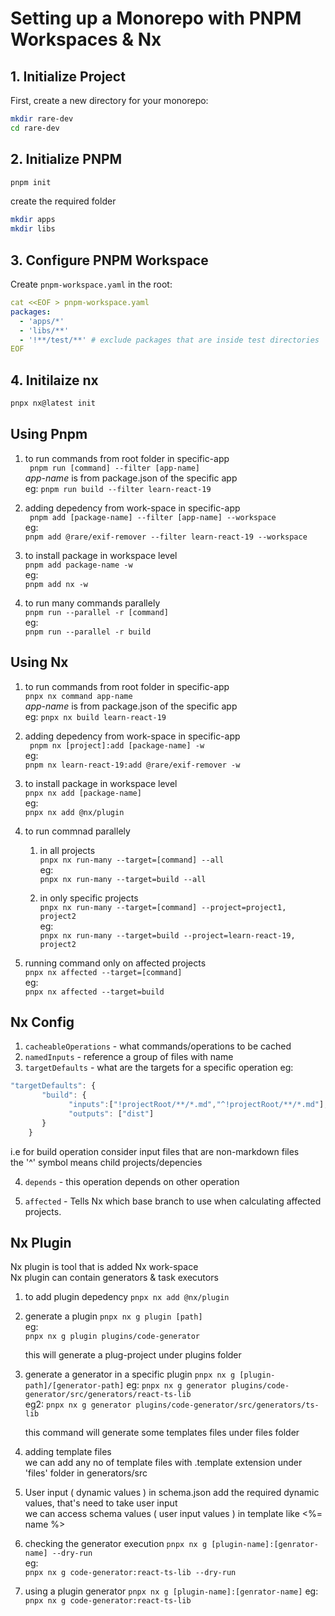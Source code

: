 # Setting up a Monorepo with PNPM Workspaces & Nx

## 1. Initialize Project

First, create a new directory for your monorepo:

```bash
mkdir rare-dev
cd rare-dev
```

## 2. Initialize PNPM

```bash
pnpm init
```

create the required folder

```bash
mkdir apps
mkdir libs
```

## 3. Configure PNPM Workspace

Create `pnpm-workspace.yaml` in the root:

```yaml
cat <<EOF > pnpm-workspace.yaml
packages:
  - 'apps/*'
  - 'libs/**'
  - '!**/test/**' # exclude packages that are inside test directories
EOF
```

## 4. Initilaize nx
```bash
pnpx nx@latest init
```



## Using Pnpm
1. to run commands from root folder in specific-app  
   ``` pnpm run [command] --filter [app-name]```  
   *app-name* is from package.json of the specific app  
   eg: 
   ``` pnpm run build --filter learn-react-19 ```

2. adding depedency from work-space in specific-app  
   ``` pnpm add [package-name] --filter [app-name] --workspace```  
   eg:  
   ```pnpm add @rare/exif-remover --filter learn-react-19 --workspace```

3. to install package in workspace level  
   ``` pnpm add package-name -w ```  
   eg:  
   ``` pnpm add nx -w ```
4. to run many commands parallely  
   ``` pnpm run --parallel -r [command] ```  
   eg:  
   ``` pnpm run --parallel -r build ```

## Using Nx
1. to run commands from root folder in specific-app  
   ``` pnpx nx command app-name ```  
   *app-name* is from package.json of the specific app  
   eg: 
   ``` pnpx nx build learn-react-19 ```

2. adding depedency from work-space in specific-app  
   ``` pnpm nx [project]:add [package-name] -w```  
   eg:  
   ```pnpm nx learn-react-19:add @rare/exif-remover -w```

3. to install package in workspace level  
   ``` pnpx nx add [package-name] ```  
   eg:  
   ``` pnpx nx add @nx/plugin ```
4. to run commnad parallely  
   1. in all projects  
      ``` pnpx nx run-many --target=[command] --all ```  
      eg:  
      ``` pnpx nx run-many --target=build --all ```

   2. in only specific projects  
      ``` pnpx nx run-many --target=[command] --project=project1, project2 ```  
      eg:  
      ``` pnpx nx run-many --target=build --project=learn-react-19, project2 ```

5. running command only on affected projects  
   ``` pnpx nx affected --target=[command] ```  
   eg:  
   ```pnpx nx affected --target=build ```


## Nx Config
1. ```cacheableOperations``` - what commands/operations to be cached  
2. ```namedInputs``` - reference a group of files with name  
3. ```targetDefaults``` - what are the targets for a specific operation
eg:  
```js
"targetDefaults": {
       "build": {
             "inputs":["!projectRoot/**/*.md","^!projectRoot/**/*.md"],
             "outputs": ["dist"]
       }
    }
```
i.e for build operation consider input files that are non-markdown files  
the '^' symbol means child projects/depencies

4. ```depends``` - this operation depends on other operation

5. ```affected``` - Tells Nx which base branch to use when calculating affected projects.


## Nx Plugin
Nx plugin is tool that is added Nx work-space  
Nx plugin can contain generators & task executors  

1. to add plugin depedency
``` pnpx nx add @nx/plugin ```

2. generate a plugin 
   ``` pnpx nx g plugin [path] ```  
   eg:  
   ``` pnpx nx g plugin plugins/code-generator ```  

   this will generate a plug-project under plugins folder


3. generate a generator in a specific plugin
   ``` pnpx nx g [plugin-path]/[generator-path] ```
   eg: 
   ``` pnpx nx g generator plugins/code-generator/src/generators/react-ts-lib ```  
   eg2: 
   ``` pnpx nx g generator plugins/code-generator/src/generators/ts-lib ```  

   this command will generate some templates files under files folder  

4. adding template files  
   we can add any no of template files with .template extension under 'files' folder in generators/src 

5. User input ( dynamic values )
   in schema.json add the required dynamic values, that's need to take user input  
   we can access schema values ( user input values ) in template like <%= name %>

6. checking the generator execution 
   ``` pnpx nx g [plugin-name]:[genrator-name] --dry-run ```  
   eg:  
   ``` pnpx nx g code-generator:react-ts-lib --dry-run ```

7. using a plugin generator
   ``` pnpx nx g [plugin-name]:[genrator-name] ```
   eg: 
   ``` pnpx nx g code-generator:react-ts-lib ```
   